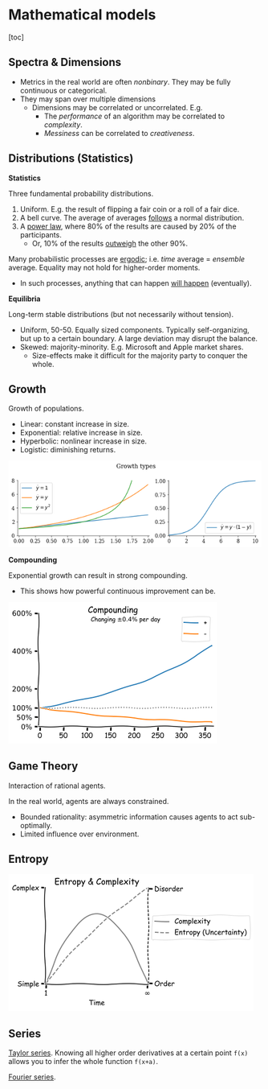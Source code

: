 # Mathematical models

[toc]

## Spectra & Dimensions

- Metrics in the real world are often *nonbinary*. They may be fully continuous or categorical.
- They may span over multiple dimensions
    - Dimensions may be correlated or uncorrelated. E.g.
        - The *performance* of an algorithm may be correlated to *complexity*.
        - *Messiness* can be correlated to *creativeness*.



## Distributions (Statistics)

**Statistics**

Three fundamental probability distributions.

1. Uniform. E.g. the result of flipping a fair coin or a roll of a fair dice.
2. A bell curve. The average of averages [follows](https://en.wikipedia.org/wiki/Central_limit_theorem) a normal distribution.
3. A [power law](https://en.wikipedia.org/wiki/Pareto_distribution), where 80% of the results are caused by 20% of the participants.
    - Or, 10% of the results [outweigh](https://en.wikipedia.org/wiki/Sturgeon's_law) the other 90%.

Many probabilistic processes are [ergodic](https://en.wikipedia.org/wiki/Ergodicity); i.e. *time* average = *ensemble* average. Equality may not hold for higher-order moments.

- In such processes, anything that can happen [will happen](https://en.wikipedia.org/wiki/Murphy's_law) (eventually).



**Equilibria**

Long-term stable distributions (but not necessarily without tension).

- Uniform, 50-50. Equally sized components. Typically self-organizing, but up to a certain boundary. A large deviation may disrupt the balance.
- Skewed: majority-minority. E.g. Microsoft and Apple market shares.
    - Size-effects make it difficult for the majority party to conquer the whole.



## Growth

Growth of populations.

- Linear: constant increase in size.
- Exponential: relative increase in size.
- Hyperbolic: nonlinear increase in size.
- Logistic: diminishing returns.

![plot-ODE-growth](img/plot-ODE-growth.png)



**Compounding**

Exponential growth can result in strong compounding.

- This shows how powerful continuous improvement can be.

![plot-compounding](img/plot-compounding.png)



## Game Theory

Interaction of rational agents.

In the real world, agents are always constrained.

- Bounded rationality: asymmetric information causes agents to act sub-optimally.
- Limited influence over environment.



## Entropy

![plot-entropy-complexity](img/plot-entropy-complexity.png)





## Series

[Taylor series](https://en.wikipedia.org/wiki/Taylor_series). Knowing all higher order derivatives at a certain point `f(x)` allows you to infer the whole function `f(x+a)`.

[Fourier series](https://en.wikipedia.org/wiki/Fourier_series).
